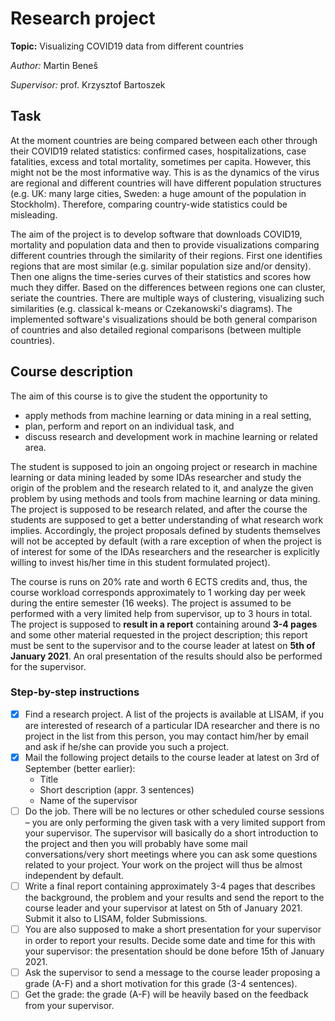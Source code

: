 # Research project

**Topic:** Visualizing COVID19 data from different countries

*Author:* Martin Beneš

*Supervisor:* prof. Krzysztof Bartoszek

## Task

At the moment countries are being compared between each other through their COVID19 related statistics: confirmed cases, hospitalizations, case fatalities, excess and total mortality, sometimes per capita. However, this might not be the most informative way. This is as the dynamics of the virus are regional and different countries will have different population structures (e.g. UK: many large cities, Sweden: a huge amount of the population in Stockholm). Therefore, comparing country-wide statistics could be misleading.

The aim of the project is to develop software that downloads COVID19, mortality and population data and then to provide visualizations comparing different countries through the similarity of their regions. First one identifies regions that are most similar (e.g. similar population size and/or density). Then one aligns the time-series curves of their statistics and scores how much they differ. Based on the differences between regions one can cluster, seriate the countries. There are multiple ways of clustering, visualizing such similarities (e.g. classical k-means or Czekanowski's diagrams). The implemented software's visualizations should be both general comparison of countries and also detailed regional comparisons (between multiple countries).

## Course description

The aim of this course is to give the student the opportunity to

* apply methods from machine learning or data mining in a real setting,
* plan, perform and report on an individual task, and
* discuss research and development work in machine learning or related area.

The student is supposed to join an ongoing project or research in machine learning or data mining leaded by some IDAs researcher and study the origin of the problem and the research related to it, and analyze the given problem by using methods and tools from machine learning or data mining. The project is supposed to be research related, and after the course the students are supposed to get a better understanding of what research work implies. Accordingly, the project proposals defined by students themselves will not be accepted by default (with a rare exception of when the project is of interest for some of the IDAs researchers and the researcher is explicitly willing to invest his/her time in this student formulated project).

The course is runs on 20% rate and worth 6 ECTS credits and, thus, the course workload corresponds approximately to 1 working day per week during the entire semester (16 weeks). The project is assumed to be performed with a very limited help from supervisor, up to 3 hours in total. The project is supposed to **result in a report** containing around **3-4 pages** and some other material requested in the project description; this report must be sent to the supervisor and to the course leader at latest on **5th of January 2021**. An oral presentation of the results should also be performed for the supervisor.

### Step-by-step instructions

- [x] Find a research project. A list of the projects is available at LISAM, if you are interested of research of a particular IDA researcher and there is no project in the list from this person, you may contact him/her by email and ask if he/she can provide you such a project.
- [x] Mail the following project details to the course leader at latest on 3rd of September (better earlier):
    * Title
    * Short description (appr. 3 sentences)
    * Name of the supervisor
- [ ] Do the job. There will be no lectures or other scheduled course sessions – you are only performing the given task with a very limited support from your supervisor. The supervisor will basically do a short introduction to the project and then you will probably have some mail conversations/very short meetings where you can ask some questions related to your project. Your work on the project will thus be almost independent by default.
- [ ] Write a final report containing approximately 3-4 pages that describes the background, the problem and your results and send the report to the course leader and your supervisor at latest on 5th of January 2021. Submit it also to LISAM, folder Submissions.
- [ ] You are also supposed to make a short presentation for your supervisor in order to report your results. Decide some date and time for this with your supervisor: the presentation should be done before  15th of January 2021.
- [ ] Ask the supervisor to send a message to the course leader proposing a grade (A-F) and a short motivation for this grade (3-4 sentences).
- [ ] Get the grade: the grade (A-F) will be heavily based on the feedback from your supervisor.
